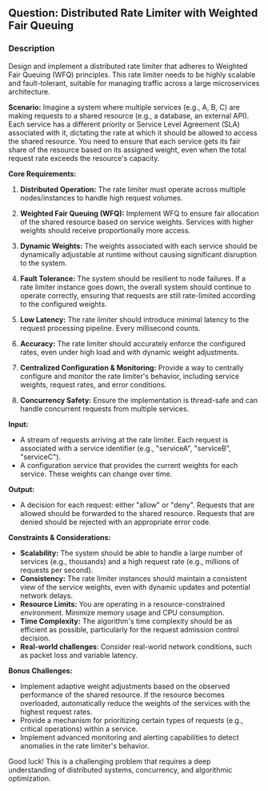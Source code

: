 ## Question: Distributed Rate Limiter with Weighted Fair Queuing

### Description

Design and implement a distributed rate limiter that adheres to Weighted Fair Queuing (WFQ) principles. This rate limiter needs to be highly scalable and fault-tolerant, suitable for managing traffic across a large microservices architecture.

**Scenario:** Imagine a system where multiple services (e.g., A, B, C) are making requests to a shared resource (e.g., a database, an external API). Each service has a different priority or Service Level Agreement (SLA) associated with it, dictating the rate at which it should be allowed to access the shared resource.  You need to ensure that each service gets its fair share of the resource based on its assigned weight, even when the total request rate exceeds the resource's capacity.

**Core Requirements:**

1.  **Distributed Operation:** The rate limiter must operate across multiple nodes/instances to handle high request volumes.

2.  **Weighted Fair Queuing (WFQ):** Implement WFQ to ensure fair allocation of the shared resource based on service weights. Services with higher weights should receive proportionally more access.

3.  **Dynamic Weights:** The weights associated with each service should be dynamically adjustable at runtime without causing significant disruption to the system.

4.  **Fault Tolerance:** The system should be resilient to node failures. If a rate limiter instance goes down, the overall system should continue to operate correctly, ensuring that requests are still rate-limited according to the configured weights.

5.  **Low Latency:** The rate limiter should introduce minimal latency to the request processing pipeline. Every millisecond counts.

6.  **Accuracy:** The rate limiter should accurately enforce the configured rates, even under high load and with dynamic weight adjustments.

7.  **Centralized Configuration & Monitoring:** Provide a way to centrally configure and monitor the rate limiter's behavior, including service weights, request rates, and error conditions.

8.  **Concurrency Safety:** Ensure the implementation is thread-safe and can handle concurrent requests from multiple services.

**Input:**

*   A stream of requests arriving at the rate limiter. Each request is associated with a service identifier (e.g., "serviceA", "serviceB", "serviceC").
*   A configuration service that provides the current weights for each service. These weights can change over time.

**Output:**

*   A decision for each request: either "allow" or "deny". Requests that are allowed should be forwarded to the shared resource. Requests that are denied should be rejected with an appropriate error code.

**Constraints & Considerations:**

*   **Scalability:** The system should be able to handle a large number of services (e.g., thousands) and a high request rate (e.g., millions of requests per second).
*   **Consistency:** The rate limiter instances should maintain a consistent view of the service weights, even with dynamic updates and potential network delays.
*   **Resource Limits:** You are operating in a resource-constrained environment. Minimize memory usage and CPU consumption.
*   **Time Complexity:** The algorithm's time complexity should be as efficient as possible, particularly for the request admission control decision.
*   **Real-world challenges**: Consider real-world network conditions, such as packet loss and variable latency.

**Bonus Challenges:**

*   Implement adaptive weight adjustments based on the observed performance of the shared resource. If the resource becomes overloaded, automatically reduce the weights of the services with the highest request rates.
*   Provide a mechanism for prioritizing certain types of requests (e.g., critical operations) within a service.
*   Implement advanced monitoring and alerting capabilities to detect anomalies in the rate limiter's behavior.

Good luck! This is a challenging problem that requires a deep understanding of distributed systems, concurrency, and algorithmic optimization.

